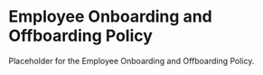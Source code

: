 # Employee Onboarding and Offboarding Policy

Placeholder for the Employee Onboarding and Offboarding Policy.
